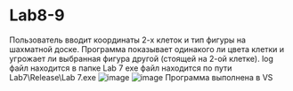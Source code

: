 # Lab8-9
Пользователь вводит координаты 2-х клеток и тип фигуры на шахматной доске.
Программа показывает одинакого ли цвета клетки и угрожает ли выбранная фигура другой (стоящей на 2-ой клетке).
log файл находится в папке Lab 7
exe файл находится по пути Lab7\Release\Lab 7.exe
![image](https://user-images.githubusercontent.com/90463760/144754767-1ded2554-ab80-411c-90d3-175d49cc369b.png)
![image](https://user-images.githubusercontent.com/90463760/146996914-3dd965f1-5b9e-4da5-a9c2-97393c9d600d.png)
Программа выполнена в VS                                                           
